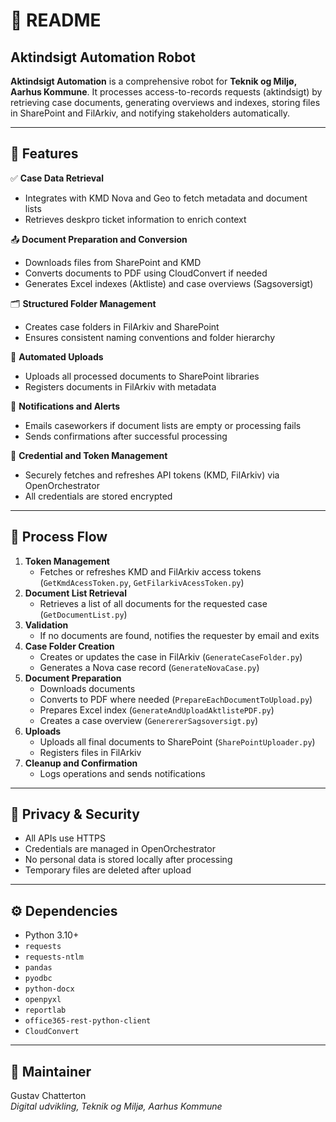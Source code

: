 
# 📄 README

## Aktindsigt Automation Robot

**Aktindsigt Automation** is a comprehensive robot for **Teknik og Miljø, Aarhus Kommune**. It processes access-to-records requests (aktindsigt) by retrieving case documents, generating overviews and indexes, storing files in SharePoint and FilArkiv, and notifying stakeholders automatically.

---

## 🚀 Features

✅ **Case Data Retrieval**  
- Integrates with KMD Nova and Geo to fetch metadata and document lists  
- Retrieves deskpro ticket information to enrich context

📤 **Document Preparation and Conversion**  
- Downloads files from SharePoint and KMD  
- Converts documents to PDF using CloudConvert if needed  
- Generates Excel indexes (Aktliste) and case overviews (Sagsoversigt)

🗂️ **Structured Folder Management**  
- Creates case folders in FilArkiv and SharePoint  
- Ensures consistent naming conventions and folder hierarchy  

📡 **Automated Uploads**  
- Uploads all processed documents to SharePoint libraries  
- Registers documents in FilArkiv with metadata  

📧 **Notifications and Alerts**  
- Emails caseworkers if document lists are empty or processing fails  
- Sends confirmations after successful processing

🔐 **Credential and Token Management**  
- Securely fetches and refreshes API tokens (KMD, FilArkiv) via OpenOrchestrator  
- All credentials are stored encrypted  

---

## 🧭 Process Flow

1. **Token Management**
   - Fetches or refreshes KMD and FilArkiv access tokens (`GetKmdAcessToken.py`, `GetFilarkivAcessToken.py`)
2. **Document List Retrieval**
   - Retrieves a list of all documents for the requested case (`GetDocumentList.py`)
3. **Validation**
   - If no documents are found, notifies the requester by email and exits
4. **Case Folder Creation**
   - Creates or updates the case in FilArkiv (`GenerateCaseFolder.py`)
   - Generates a Nova case record (`GenerateNovaCase.py`)
5. **Document Preparation**
   - Downloads documents
   - Converts to PDF where needed (`PrepareEachDocumentToUpload.py`)
   - Prepares Excel index (`GenerateAndUploadAktlistePDF.py`)
   - Creates a case overview (`GenerererSagsoversigt.py`)
6. **Uploads**
   - Uploads all final documents to SharePoint (`SharePointUploader.py`)
   - Registers files in FilArkiv
7. **Cleanup and Confirmation**
   - Logs operations and sends notifications

---

## 🔐 Privacy & Security

- All APIs use HTTPS
- Credentials are managed in OpenOrchestrator
- No personal data is stored locally after processing
- Temporary files are deleted after upload

---

## ⚙️ Dependencies

- Python 3.10+
- `requests`
- `requests-ntlm`
- `pandas`
- `pyodbc`
- `python-docx`
- `openpyxl`
- `reportlab`
- `office365-rest-python-client`
- `CloudConvert`

---

## 👷 Maintainer

Gustav Chatterton  
*Digital udvikling, Teknik og Miljø, Aarhus Kommune*
